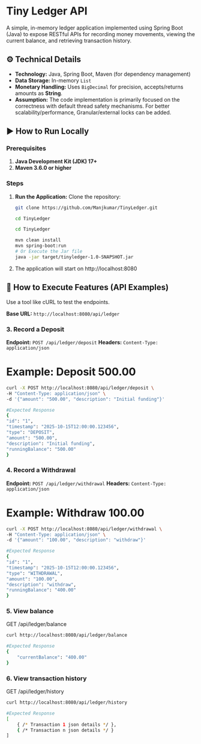 # Tiny Ledger API

A simple, in-memory ledger application implemented using Spring Boot (Java) to expose RESTful APIs for recording money movements, viewing the current balance, and retrieving transaction history.

## ⚙️ Technical Details

* **Technology:** Java, Spring Boot, Maven (for dependency management)
* **Data Storage:** In-memory `List` 
* **Monetary Handling:** Uses `BigDecimal` for precision, accepts/returns amounts as **String**.
* **Assumption:** The code implementation is primarily focused on the correctness with default thread safety mechanisms. For better scalability/performance, Granular/external locks can be added.  
## ▶️ How to Run Locally

### Prerequisites

1.  **Java Development Kit (JDK) 17+**
2.  **Maven 3.6.0 or higher**

### Steps
1. **Run the Application:**
    Clone the repository:
   ```bash
   git clone https://github.com/Manjkumar/TinyLedger.git
   ```
   ```bash
   cd TinyLedger
    ```
   ```bash
   cd TinyLedger
   ```
   ```bash
   mvn clean install
   mvn spring-boot:run
   # Or Execute the Jar file
   java -jar target/tinyledger-1.0-SNAPSHOT.jar
   ```
2. The application will start on http://localhost:8080

## 🧪 How to Execute Features (API Examples)

Use a tool like cURL to test the endpoints.

**Base URL:** `http://localhost:8080/api/ledger`

### 3. Record a Deposit

**Endpoint:** `POST /api/ledger/deposit`
**Headers:** `Content-Type: application/json`
# Example: Deposit 500.00
```bash
curl -X POST http://localhost:8080/api/ledger/deposit \
-H "Content-Type: application/json" \
-d '{"amount": "500.00", "description": "Initial funding"}'
```
```bash
#Expected Response
{
"id": "1",
"timestamp": "2025-10-15T12:00:00.123456",
"type": "DEPOSIT",
"amount": "500.00",
"description": "Initial funding",
"runningBalance": "500.00"
}
```
### 4. Record a Withdrawal
**Endpoint:** `POST /api/ledger/withdrawal`
**Headers:** `Content-Type: application/json`
# Example: Withdraw 100.00
```bash
curl -X POST http://localhost:8080/api/ledger/withdrawal \
-H "Content-Type: application/json" \
-d '{"amount": "100.00", "description": "withdraw"}'
```
```bash
#Expected Response
{
"id": "1",
"timestamp": "2025-10-15T12:00:00.123456",
"type": "WITHDRAWAL",
"amount": "100.00",
"description": "withdraw",
"runningBalance": "400.00"
}
```
### 5. View balance
GET /api/ledger/balance
```bash
curl http://localhost:8080/api/ledger/balance
```
```bash
#Expected Response
{
    "currentBalance": "400.00"
}
```
### 6. View transaction history
GET /api/ledger/history
```bash
curl http://localhost:8080/api/ledger/history
```
```bash
#Expected Response
[
    { /* Transaction 1 json details */ },
    { /* Transaction n json details */ }
]

```
